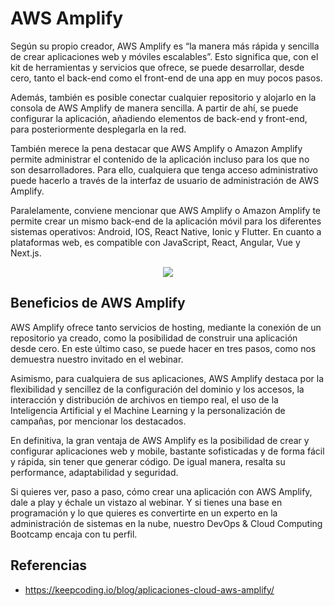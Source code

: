 # AWS Amplify

Según su propio creador, AWS Amplify es “la manera más rápida y sencilla de crear aplicaciones web y móviles escalables”. Esto significa que, con el kit de herramientas y servicios que ofrece, se puede desarrollar, desde cero, tanto el back-end como el front-end de una app en muy pocos pasos.

Además, también es posible conectar cualquier repositorio y alojarlo en la consola de AWS Amplify de manera sencilla. A partir de ahí, se puede configurar la aplicación, añadiendo elementos de back-end y front-end, para posteriormente desplegarla en la red.

También merece la pena destacar que AWS Amplify o Amazon Amplify permite administrar el contenido de la aplicación incluso para los que no son desarrolladores. Para ello, cualquiera que tenga acceso administrativo puede hacerlo a través de la interfaz de usuario de administración de AWS Amplify.

Paralelamente, conviene mencionar que AWS Amplify o Amazon Amplify te permite crear un mismo back-end de la aplicación móvil para los diferentes sistemas operativos: Android, IOS, React Native, Ionic y Flutter. En cuanto a plataformas web, es compatible con JavaScript, React, Angular, Vue y Next.js.

<p align="center">
  <img src="https://github.com/dimasx010/knowledge/assets/105082657/7f54ecdc-ae31-42e6-85ce-e9288342e0e0">
</p>

## Beneficios de AWS Amplify

AWS Amplify ofrece tanto servicios de hosting, mediante la conexión de un repositorio ya creado, como la posibilidad de construir una aplicación desde cero. En este último caso, se puede hacer en tres pasos, como nos demuestra nuestro invitado en el webinar.

Asimismo, para cualquiera de sus aplicaciones, AWS Amplify destaca por la flexibilidad y sencillez de la configuración del dominio y los accesos, la interacción y distribución de archivos en tiempo real, el uso de la Inteligencia Artificial y el Machine Learning y la personalización de campañas, por mencionar los destacados.

En definitiva, la gran ventaja de AWS Amplify es la posibilidad de crear y configurar aplicaciones web y mobile, bastante sofisticadas y de forma fácil y rápida, sin tener que generar código. De igual manera, resalta su performance, adaptabilidad y seguridad.

Si quieres ver, paso a paso, cómo crear una aplicación con AWS Amplify, dale a play y échale un vistazo al webinar. Y si tienes una base en programación y lo que quieres es convertirte en un experto en la administración de sistemas en la nube, nuestro DevOps & Cloud Computing Bootcamp encaja con tu perfil.

## Referencias
- https://keepcoding.io/blog/aplicaciones-cloud-aws-amplify/
